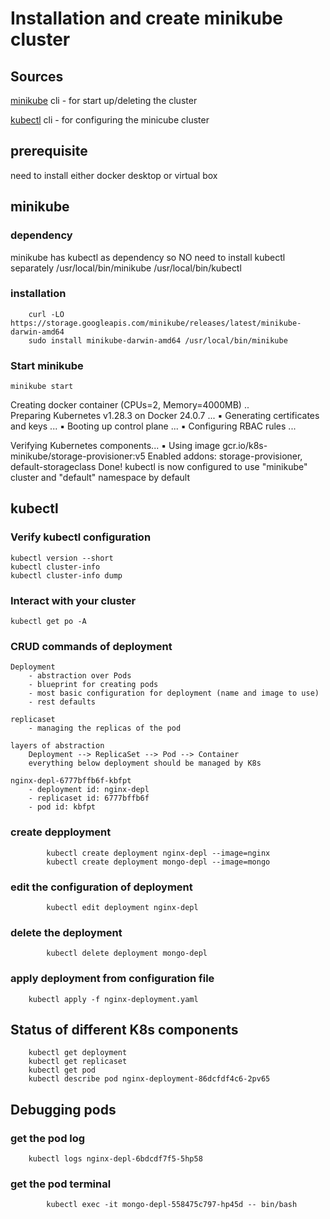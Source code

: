 # Installation and create minikube cluster 
## Sources
[minikube](https://minikube.sigs.k8s.io/docs/start/) cli - for start up/deleting the cluster 

[kubectl](https://kubernetes.io/docs/tasks/tools/install-kubectl-macos) cli - for configuring the minicube cluster 

## prerequisite
need to install either docker desktop or virtual box

## minikube 
### dependency
minikube has kubectl as dependency so NO need to install kubectl separately
/usr/local/bin/minikube
/usr/local/bin/kubectl
### installation
```
    curl -LO https://storage.googleapis.com/minikube/releases/latest/minikube-darwin-amd64
    sudo install minikube-darwin-amd64 /usr/local/bin/minikube
``` 
   
### Start minikube 
```
minikube start
```
Creating docker container (CPUs=2, Memory=4000MB) ..	
Preparing Kubernetes v1.28.3 on Docker 24.0.7 ...
    ▪ Generating certificates and keys ...
    ▪ Booting up control plane ...
    ▪ Configuring RBAC rules ...

Verifying Kubernetes components...
    ▪ Using image gcr.io/k8s-minikube/storage-provisioner:v5
  	Enabled addons: storage-provisioner, default-storageclass
  	Done! kubectl is now configured to use "minikube" cluster and "default" namespace by default

## kubectl
### Verify kubectl configuration
```
kubectl version --short
kubectl cluster-info		
kubectl cluster-info dump
```	

### Interact with your cluster
```
kubectl get po -A
```
    
### CRUD commands of deployment 
    Deployment 
    	- abstraction over Pods
        - blueprint for creating pods
        - most basic configuration for deployment (name and image to use)
        - rest defaults 

    replicaset 
    	- managing the replicas of the pod 

    layers of abstraction 
        Deployment --> ReplicaSet --> Pod --> Container
        everything below deployment should be managed by K8s
 
    nginx-depl-6777bffb6f-kbfpt
        - deployment id: nginx-depl
        - replicaset id: 6777bffb6f
        - pod id: kbfpt

### create depployment
```
        kubectl create deployment nginx-depl --image=nginx
        kubectl create deployment mongo-depl --image=mongo
```
### edit the configuration of deployment 
```
        kubectl edit deployment nginx-depl
```
   
### delete the deployment
```
        kubectl delete deployment mongo-depl
```    
### apply deployment from configuration file
```
	kubectl apply -f nginx-deployment.yaml
```
     
## Status of different K8s components 
```
    kubectl get deployment
    kubectl get replicaset
    kubectl get pod
    kubectl describe pod nginx-deployment-86dcfdf4c6-2pv65
```
## Debugging pods
    
### get the pod log
```
	kubectl logs nginx-depl-6bdcdf7f5-5hp58
```
### get the pod terminal
```
        kubectl exec -it mongo-depl-558475c797-hp45d -- bin/bash	
```
